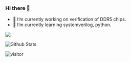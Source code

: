 ### Hi there 👋

- 🔭 I’m currently working on verification of DDR5 chips.
- 🌱 I’m currently learning systemverilog, python.



![](http://antzuhl.cn:4000/get/@zheng-yijia.readme)

![Github Stats](https://github-readme-stats.vercel.app/api?username=zheng-yijia&show_icons=true)

![visitor](https://visitor-badge.glitch.me/badge?page_id=zheng-yijia.readme)

<!--
**zheng-yijia/zheng-yijia** is a ✨ _special_ ✨ repository because its `README.md` (this file) appears on your GitHub profile.

Here are some ideas to get you started:

- 🔭 I’m currently working on verification of DDR5 chips.
- 🌱 I’m currently learning systemverilog, python.
- 👯 I’m looking to collaborate on ...
- 🤔 I’m looking for help with ...
- 💬 Ask me about ...
- 📫 How to reach me: ...
- 😄 Pronouns: ...
- ⚡ Fun fact: ...
-->

